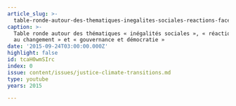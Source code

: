 ```yaml
---
article_slug: >-
  table-ronde-autour-des-thematiques-inegalites-sociales-reactions-face-au-changement-et-gouvernance-et-democratie-
caption: >-
  Table ronde autour des thématiques « inégalités sociales », « réactions face
  au changement » et « gouvernance et démocratie »
date: '2015-09-24T03:00:00.000Z'
highlight: false
id: tcaH0wmSIrc
index: 0
issue: content/issues/justice-climate-transitions.md
type: youtube
years: 2015

---
```

